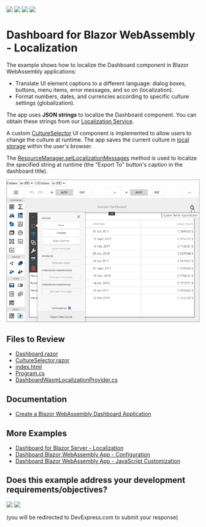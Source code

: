 <!-- default badges list -->
![](https://img.shields.io/endpoint?url=https://codecentral.devexpress.com/api/v1/VersionRange/419774191/24.2.1%2B)
[![](https://img.shields.io/badge/Open_in_DevExpress_Support_Center-FF7200?style=flat-square&logo=DevExpress&logoColor=white)](https://supportcenter.devexpress.com/ticket/details/T1039192)
[![](https://img.shields.io/badge/📖_How_to_use_DevExpress_Examples-e9f6fc?style=flat-square)](https://docs.devexpress.com/GeneralInformation/403183)
[![](https://img.shields.io/badge/💬_Leave_Feedback-feecdd?style=flat-square)](#does-this-example-address-your-development-requirementsobjectives)
<!-- default badges end -->
# Dashboard for Blazor WebAssembly - Localization

The example shows how to localize the Dashboard component in Blazor WebAssembly applications:

- Translate UI element captions to a different language: dialog boxes, buttons, menu items, error messages, and so on (localization).
- Format numbers, dates, and currencies according to specific culture settings (globalization).

The app uses **JSON strings** to localize the Dashboard component. You can obtain these strings from our [Localization Service](https://docs.devexpress.com/LocalizationService/16235/localization-service).

A custom [CultureSelector](./CS/BlazorDashboardApp/BlazorDashboardApp.Client/Components/CultureSelector.razor) UI component is implemented to allow users to change the culture at runtime. The app saves the current culture in [local storage](https://www.w3schools.com/html/html5_webstorage.asp) within the user's browser.

The [ResourceManager.setLocalizationMessages](https://docs.devexpress.com/Dashboard/js-DevExpress.Dashboard.ResourceManager?p=netframework#js_devexpress_dashboard_resourcemanager_setlocalizationmessages_static_localizationmessages_) method is used to localize the specified string at runtime (the "Export To" button's caption in the dashboard title).

![blazor-localized-dashboard](img/blazor-localized-dashboard.png)

## Files to Review
* [Dashboard.razor](./CS/BlazorDashboardApp/BlazorDashboardApp.Client/Pages/Dashboard.razor)
* [CultureSelector.razor](./CS/BlazorDashboardApp/BlazorDashboardApp.Client/Components/CultureSelector.razor)
* [index.html](./CS/BlazorDashboardApp/BlazorDashboardApp.Client/wwwroot/index.html#L18-L27)
* [Program.cs](./CS/BlazorDashboardApp/BlazorDashboardApp.Client/Program.cs)
* [DashboardWasmLocalizationProvider.cs](./CS/BlazorDashboardApp/BlazorDashboardApp.Client/DashboardWasmLocalizationProvider.cs)

## Documentation

- [Create a Blazor WebAssembly Dashboard Application](https://docs.devexpress.com/Dashboard/401892?v=21.1)

## More Examples

- [Dashboard for Blazor Server - Localization](https://github.com/DevExpress-Examples/dashboard-blazor-server-localization)
- [Dashboard Blazor WebAssembly App - Configuration](https://github.com/DevExpress-Examples/dashboard-blazor-webassembly-configuration)
- [Dashboard Blazor WebAssembly App - JavaScript Customization](https://github.com/DevExpress-Examples/dashboard-blazor-webassembly-js-customization)
<!-- feedback -->
## Does this example address your development requirements/objectives?

[<img src="https://www.devexpress.com/support/examples/i/yes-button.svg"/>](https://www.devexpress.com/support/examples/survey.xml?utm_source=github&utm_campaign=dashboard-blazor-webassembly-localization&~~~was_helpful=yes) [<img src="https://www.devexpress.com/support/examples/i/no-button.svg"/>](https://www.devexpress.com/support/examples/survey.xml?utm_source=github&utm_campaign=dashboard-blazor-webassembly-localization&~~~was_helpful=no)

(you will be redirected to DevExpress.com to submit your response)
<!-- feedback end -->
